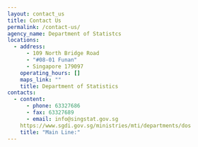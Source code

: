 ```yaml
---
layout: contact_us
title: Contact Us
permalink: /contact-us/
agency_name: Department of Statistcs
locations:
  - address:
      - 109 North Bridge Road
      - "#08-01 Funan"
      - Singapore 179097
    operating_hours: []
    maps_link: ""
    title: Department of Statistics
contacts:
  - content:
      - phone: 63327686
      - fax: 63327689
      - email: info@singstat.gov.sg
    https://www.sgdi.gov.sg/ministries/mti/departments/dos
    title: "Main Line:"
---
```

